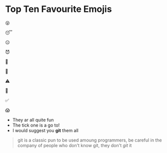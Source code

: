 # Top Ten Favourite Emojis

:stuck_out_tongue_closed_eyes:

:sleeping:

:expressionless:

:smiling_imp:

:see_no_evil:

:eyes:

:warning:

:no_entry_sign:

:white_check_mark:

:scream:

* They ar all quite fun
* The tick one is a go to!
* I would suggest you **git** them all

> git is a classic pun to be used amoung programmers, be careful in the company of people who don't know git, they don't *git* it
